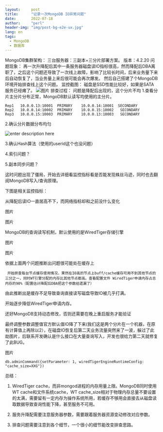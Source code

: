 ```yaml
---
layout:     post
title:      "记录一次MongoDB IO异常问题"
date:       2022-07-18
author:     "perl"
header-img: "img/post-bg-e2e-ux.jpg"
lang: en
tags:
  - MongoDB
  - 数据库
---
```



MongoDB集群架构：
    三台服务器：三副本+三分片部署方案。
    版本：4.2.20
问题现象：
    再一次升降配后其中一条服务器磁盘读IO指标很高，然而降配后DBA离职了，之后这个问题还导致了一次线上故障，影响了比较长时间，后来业务量下来后自动恢复了，当业务量上来后很可能会再次爆发。  然后自己搭建了个MongoDB环境开始排查线上这个问题。
监控截图：
     磁盘是SSD性能比较好，如果是SATA服务已经瘫了。
![图片](./images/1658112256465.png)
排查过程：
   问题是降配后出现的，这个分片不均
  1.查看分片主分片分布正常，MongoDB默认读写均使用的主分片。

``` 
Rep1   10.0.0.13:10001  PRIMARY    10.0.0.14:10001  SECONDARY
Rep2   10.0.0.14:10002  PRIMARY    10.0.0.15:10002   SECONDARY
Rep3   10.0.0.15:10003  PRIMARY    10.0.0.13:10003   SECONDARY 
```

2.确认分片数据分布均匀

![enter description here](./images/1658112277712.png)

3.确认Hash算法（使用的userid这个也没问题）

4.索引问题？

5.副本同步问题？

这时问题出现了僵局，开始去详细看监控指标看是否能发现蛛丝马迹，同时也去翻阅MongoDB写入/查询原理。

下图是相关监控指标：

从降配后读IO一直居高不下，而网络指标却和之前没什么变化

图片

图片

MongoDB的查询读写机制，默认使用的是WiredTiger存储引擎

图片


图片

依据上面两个问题推断出问题很可能处在缓存上

     开始排查每台节点缓存使用情况，果然在IO高的节点上buff/cache缓存可用不到其他节点的三分之一，同时WT引擎分配的内存比其他节点都高。查看配置文件 WiredTiger申请内存占总内存的90%（配置估计降配后DBA把这个参数给遗漏了）



由此推断出是缓存不足导致查询直接读写磁盘导致IO被几乎打满。

开始逐步降低WiredTiger申请内存。

还好MongoDB支持动态修改，否则还需要在晚上重启服务才能验证

最终调整参数调整值官方默认值IO降了下来(我们这是两个分片在一个机器，在原有计算值上再除以2），在磁盘IO恢复后第二天业务流量突然来了一波，躲过了此劫图片，后联系开发确认是什么接口在大量查询写入，开发也很给力第二天就修复了此BUG。

图片



``` 
db.adminCommand({setParameter: 1, wiredTigerEngineRuntimeConfig: "cache_size=XXG"})
```

总结：

 1.    WiredTiger cache，而非mongod进程的内存用量上限。MongoDB同时使用WT cache和文件系统cache，WT cache_size相对于物理内存总量不要设置的太满，需要留有一定内存为操作系统所用，若缓存不够用会直接去从磁盘读取数据导致查询性能下降，甚至服务不可用。

2.    服务升降配需要注意服务器参数，需要跟着服务器资源变动修改对应参数。

3.    排查问题需要注意到各个细节，一个很小的细节能改变排查思路。

